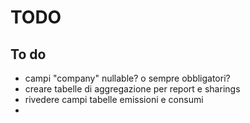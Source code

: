 # TODO

## To do

- campi "company" nullable? o sempre obbligatori?
- creare tabelle di aggregazione per report e sharings
- rivedere campi tabelle emissioni e consumi
-
